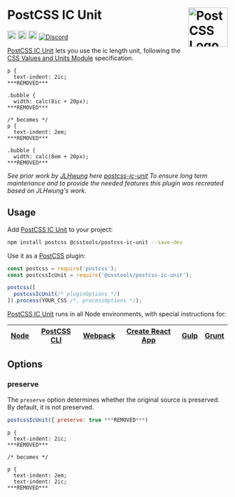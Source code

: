 # PostCSS IC Unit [<img src="https://postcss.github.io/postcss/logo.svg" alt="PostCSS Logo" width="90" height="90" align="right">][postcss]


[<img alt="npm version" src="https://img.shields.io/npm/v/@csstools/postcss-ic-unit.svg" height="20">][npm-url]
[<img alt="CSS Standard Status" src="https://cssdb.org/images/badges/ic-unit.svg" height="20">][css-url]
[<img alt="Build Status" src="https://github.com/csstools/postcss-plugins/workflows/test/badge.svg" height="20">][cli-url]
[<img alt="Discord" src="https://shields.io/badge/Discord-5865F2?logo=discord&logoColor=white">][discord]

[PostCSS IC Unit] lets you use the ic length unit, following the [CSS Values and Units Module] specification.

```pcss
p {
  text-indent: 2ic;
***REMOVED***

.bubble {
  width: calc(8ic + 20px);
***REMOVED***

/* becomes */
p {
  text-indent: 2em;
***REMOVED***

.bubble {
  width: calc(8em + 20px);
***REMOVED***
```

_See prior work by [JLHwung](https://github.com/JLHwung) here [postcss-ic-unit](https://github.com/JLHwung/postcss-ic-unit)
To ensure long term maintenance and to provide the needed features this plugin was recreated based on JLHwung's work._

## Usage

Add [PostCSS IC Unit] to your project:

```bash
npm install postcss @csstools/postcss-ic-unit --save-dev
```

Use it as a [PostCSS] plugin:

```js
const postcss = require('postcss');
const postcssIcUnit = require('@csstools/postcss-ic-unit');

postcss([
  postcssIcUnit(/* pluginOptions */)
]).process(YOUR_CSS /*, processOptions */);
```

[PostCSS IC Unit] runs in all Node environments, with special
instructions for:

| [Node](INSTALL.md#node) | [PostCSS CLI](INSTALL.md#postcss-cli) | [Webpack](INSTALL.md#webpack) | [Create React App](INSTALL.md#create-react-app) | [Gulp](INSTALL.md#gulp) | [Grunt](INSTALL.md#grunt) |
| --- | --- | --- | --- | --- | --- |

## Options

### preserve

The `preserve` option determines whether the original source
is preserved. By default, it is not preserved.

```js
postcssIcUnit({ preserve: true ***REMOVED***)
```

```pcss
p {
  text-indent: 2ic;
***REMOVED***

/* becomes */

p {
  text-indent: 2em;
  text-indent: 2ic;
***REMOVED***
```

[postcss]: https://github.com/postcss/postcss

[cli-url]: https://github.com/csstools/postcss-plugins/actions/workflows/test.yml?query=workflow/test
[css-url]: https://cssdb.org/#ic-unit
[discord]: https://discord.gg/bUadyRwkJS
[npm-url]: https://www.npmjs.com/package/@csstools/postcss-ic-unit

[Gulp PostCSS]: https://github.com/postcss/gulp-postcss
[Grunt PostCSS]: https://github.com/nDmitry/grunt-postcss
[PostCSS]: https://github.com/postcss/postcss
[PostCSS Loader]: https://github.com/postcss/postcss-loader
[CSS Values and Units Module]: https://www.w3.org/TR/css-values-4/#ic
[PostCSS IC Unit]: https://github.com/csstools/postcss-plugins/tree/main/plugins/postcss-ic-unit
